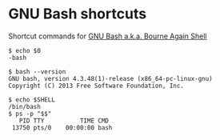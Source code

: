 # GNU Bash shortcuts
Shortcut commands for [GNU Bash a.k.a. Bourne Again Shell](https://www.gnu.org/software/bash/)
```shell
$ echo $0
-bash
```
```shell
$ bash --version
GNU bash, version 4.3.48(1)-release (x86_64-pc-linux-gnu)
Copyright (C) 2013 Free Software Foundation, Inc.
```
```shell
$ echo $SHELL
/bin/bash
$ ps -p "$$"
   PID TTY          TIME CMD
 13750 pts/0    00:00:00 bash
```
